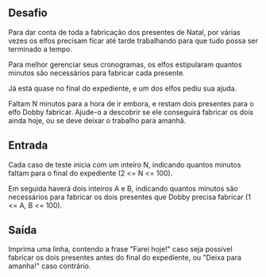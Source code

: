 ## Desafio

Para dar conta de toda a fabricação dos presentes de Natal, por várias vezes
os elfos precisam ficar até tarde trabalhando para que tudo possa ser terminado
a tempo.

Para melhor gerenciar seus cronogramas, os elfos estipularam quantos minutos
são necessários para fabricar cada presente.

Já está quase no final do expediente, e um dos elfos pediu sua ajuda.

Faltam N minutos para a hora de ir embora, e restam dois presentes para o elfo
Dobby fabricar. Ajude-o a descobrir se ele conseguirá fabricar os dois ainda
hoje, ou se deve deixar o trabalho para amanhã.

## Entrada

Cada caso de teste inicia com um inteiro N, indicando quantos minutos faltam
para o final do expediente (2 <= N <= 100).

Em seguida haverá dois inteiros A e B, indicando quantos minutos são
necessários para fabricar os dois presentes que Dobby precisa fabricar
(1 <= A, B <= 100).

## Saída

Imprima uma linha, contendo a frase "Farei hoje!" caso seja possível fabricar
os dois presentes antes do final do expediente, ou "Deixa para amanha!" caso
contrário. 

